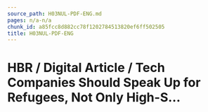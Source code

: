 ```yaml
---
source_path: H03NUL-PDF-ENG.md
pages: n/a-n/a
chunk_id: a85fcc8d882cc78f1202784513820ef6ff502505
title: H03NUL-PDF-ENG
---
```

# HBR / Digital Article / Tech Companies Should Speak Up for Refugees, Not Only High-S…
